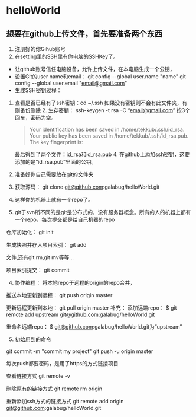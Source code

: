 # helloWorld 
## 想要在github上传文件，首先要准备两个东西
1. 注册好的你Gihub账号
2. 在setting里的SSH里有你电脑的SSHKey了。
  - 让github账号信任电脑设备，允许上传文件，在本电脑生成一个公钥，
  - 设置Git的user name和email：
    git config --global user.name "name"
    git config --global user.email "email@gmail.com"
  - 生成SSH密钥过程：
  1.  查看是否已经有了ssh密钥：cd ~/.ssh
        如果没有密钥则不会有此文件夹，有则备份删除
    2.  生存密钥：
      ssh-keygen -t rsa -C “email@gmail.com”
      按3个回车，密码为空。

      >Your identification has been saved in /home/tekkub/.ssh/id_rsa.
      >Your public key has been saved in /home/tekkub/.ssh/id_rsa.pub.
      >The key fingerprint is:

      最后得到了两个文件：id_rsa和id_rsa.pub
    4. 在github上添加ssh密钥，这要添加的是“id_rsa.pub”里面的公钥。
3. 准备好你自己需要放在git的文件夹
1. 获取源码：
  git clone git@github.com:galabug/helloWorld.git

2. 这样你的机器上就有一个repo了。

3. git于svn所不同的是git是分布式的，没有服务器概念。所有的人的机器上都有一个repo，每次提交都是给自己机器的repo

  仓库初始化：
  git init

  生成快照并存入项目索引：
  git add

  文件,还有git rm,git mv等等…

  项目索引提交：
  git commit

4. 协作编程：
  将本地repo于远程的origin的repo合并，

  推送本地更新到远程：
  git push origin master

  更新远程更新到本地：
  git pull origin master
  补充：
  添加远端repo：
  $ git remote add upstream git@github.com:galabug/helloWorld.git

  重命名远端repo：
  $ git@github.com:galabug/helloWorld.git为“upstream”


5. 初始用到的命令

  git commit -m "commit my project"
  git push -u origin master


  每次push都要密码，是用了https的方式链接项目

  查看链接方式
  git remote -v

  删除原有的链接方式
  git remote rm origin

  重新添加ssh方式的链接方式
  git remote add origin git@github.com:galabug/helloWorld.git